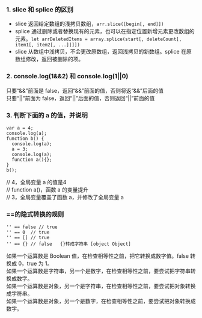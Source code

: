 ### 1. slice 和 splice 的区别
- slice 返回给定数组的浅拷贝数组，`arr.slice([begin[, end]])`  
- splice 通过删除或者替换现有的元素，也可以在指定位置新增元素更改数组的元素。`let arrDeletedItems = array.splice(start[, deleteCount[, item1[, item2[, ...]]]])`
- slice 从数组中浅拷贝，不会更改原数组，返回浅拷贝的新数组。splice 在原数组修改，返回被删除的项。

### 2. console.log(1&&2) 和 console.log(1||0)
只要“&&”前面是 false，返回“&&”前面的值，否则将返“&&”后面的值  
只要“||”前面为 false，返回“||”后面的值，否则返回“||”前面的值  

### 3. 判断下面的 a 的值，并说明
```
var a = 4;
console.log(a);
function b() {
  console.log(a);
  a = 3;
  console.log(a);   
  function a(){}; 
}
b();
```  
// 4，全局变量 a 的值是4  
// function a()，函数 a 的变量提升  
// 3，全局变量覆盖了函数 a，并修改了全局变量 a  

### ==的隐式转换的规则
```
'' == false // true
'' == 0  // true
'' == [] // true
'' == {} // false   {}转成字符串 [object Object]
```
如果一个运算数是 Boolean 值，在检查相等性之前，把它转换成数字值。false 转换成 0，true 为 1。  
如果一个运算数是字符串，另一个是数字，在检查相等性之前，要尝试把字符串转换成数字。  
如果一个运算数是对象，另一个是字符串，在检查相等性之前，要尝试把对象转换成字符串。  
如果一个运算数是对象，另一个是数字，在检查相等性之前，要尝试把对象转换成数字。  